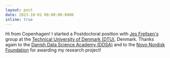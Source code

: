 ```yaml
---
layout: post
date: 2023-10-01 00:00:00-0400
inline: true
---
```


Hi from Copenhagen! I started a Postdoctoral position with <a href='https://frellsen.org/'>Jes Frellsen\'s</a> group at the <a href='https://www.dtu.dk/english/'>Technical University of Denmark (DTU)</a>, Denmark. Thanks again to the <a href='https://ddsa.dk/'>Danish Data Science Academy (DDSA)</a> and to the <a href='https://novonordiskfonden.dk/en/'>Novo Nordisk Foundation</a> for awarding my research project!
